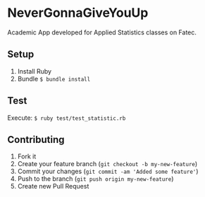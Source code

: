 # NeverGonnaGiveYouUp

Academic App developed for Applied Statistics classes on Fatec.

## Setup

1. Install Ruby
2. Bundle `$ bundle install`

## Test

Execute:  `$ ruby test/test_statistic.rb`
 

## Contributing

1. Fork it
2. Create your feature branch (`git checkout -b my-new-feature`)
3. Commit your changes (`git commit -am 'Added some feature'`)
4. Push to the branch (`git push origin my-new-feature`)
5. Create new Pull Request
